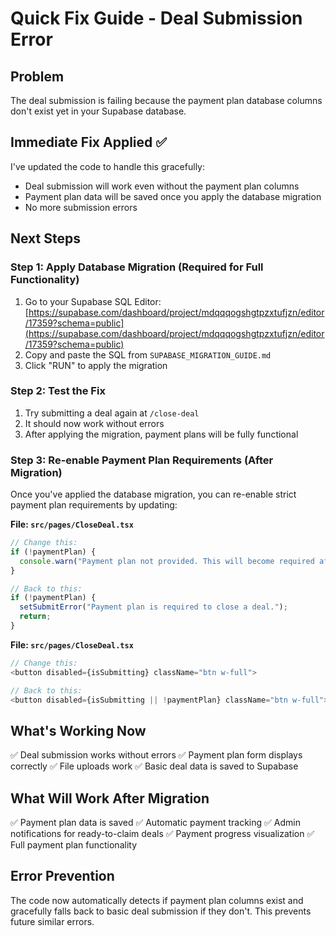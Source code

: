 # Quick Fix Guide - Deal Submission Error

## Problem
The deal submission is failing because the payment plan database columns don't exist yet in your Supabase database.

## Immediate Fix Applied ✅
I've updated the code to handle this gracefully:
- Deal submission will work even without the payment plan columns
- Payment plan data will be saved once you apply the database migration
- No more submission errors

## Next Steps

### Step 1: Apply Database Migration (Required for Full Functionality)
1. Go to your Supabase SQL Editor: [https://supabase.com/dashboard/project/mdqqqogshgtpzxtufjzn/editor/17359?schema=public](https://supabase.com/dashboard/project/mdqqqogshgtpzxtufjzn/editor/17359?schema=public)
2. Copy and paste the SQL from `SUPABASE_MIGRATION_GUIDE.md`
3. Click "RUN" to apply the migration

### Step 2: Test the Fix
1. Try submitting a deal again at `/close-deal`
2. It should now work without errors
3. After applying the migration, payment plans will be fully functional

### Step 3: Re-enable Payment Plan Requirements (After Migration)
Once you've applied the database migration, you can re-enable strict payment plan requirements by updating:

**File: `src/pages/CloseDeal.tsx`**
```typescript
// Change this:
if (!paymentPlan) {
  console.warn("Payment plan not provided. This will become required after applying the payment plan migration.");
}

// Back to this:
if (!paymentPlan) {
  setSubmitError("Payment plan is required to close a deal.");
  return;
}
```

**File: `src/pages/CloseDeal.tsx`**
```typescript
// Change this:
<button disabled={isSubmitting} className="btn w-full">

// Back to this:
<button disabled={isSubmitting || !paymentPlan} className="btn w-full">
```

## What's Working Now
✅ Deal submission works without errors
✅ Payment plan form displays correctly
✅ File uploads work
✅ Basic deal data is saved to Supabase

## What Will Work After Migration
✅ Payment plan data is saved
✅ Automatic payment tracking
✅ Admin notifications for ready-to-claim deals
✅ Payment progress visualization
✅ Full payment plan functionality

## Error Prevention
The code now automatically detects if payment plan columns exist and gracefully falls back to basic deal submission if they don't. This prevents future similar errors.
